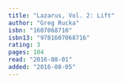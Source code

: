 ```yaml
---
title: "Lazarus, Vol. 2: Lift"
author: "Greg Rucka"
isbn: "1607068710"
isbn13: "9781607068716"
rating: 3
pages: 104
read: "2016-08-01"
added: "2016-08-05"
---
```


